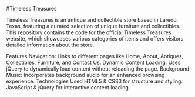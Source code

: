 #Timeless Treasures

Timeless Treasures is an antique and collectible store based in Laredo, Texas, featuring a curated selection of unique furniture and collectibles. This repository contains the code for the official Timeless Treasures website, which showcases various categories of items and offers visitors detailed information about the store.

Features
Navigation: Links to different pages like Home, About, Antiques, Collectibles, Furniture, and Contact Us.
Dynamic Content Loading: Uses jQuery to dynamically load content without reloading the page.
Background Music: Incorporates background audio for an enhanced browsing experience.
Technologies Used
HTML5 & CSS3 for structure and styling.
JavaScript & jQuery for interactive content loading.
